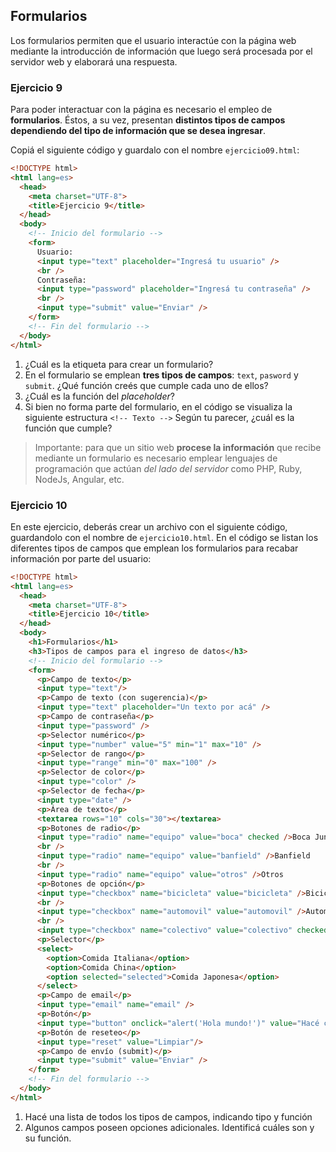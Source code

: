 ## Formularios
Los formularios permiten que el usuario interactúe con la página web mediante la introducción de información que luego será procesada por el servidor web y elaborará una respuesta.  

### Ejercicio 9

Para poder interactuar con la página es necesario el empleo de **formularios**. Éstos, a su vez, presentan **distintos tipos de campos dependiendo del tipo de información que se desea ingresar**. 

Copiá el siguiente código y guardalo con el nombre `ejercicio09.html`:

```html linenums="1" hl_lines="9 10 11 12 13 14 15 16 17"
<!DOCTYPE html>
<html lang=es>
  <head>
    <meta charset="UTF-8">
    <title>Ejercicio 9</title>
  </head>
  <body>
    <!-- Inicio del formulario -->
    <form>
      Usuario:
      <input type="text" placeholder="Ingresá tu usuario" />
      <br />
      Contraseña: 
      <input type="password" placeholder="Ingresá tu contraseña" />
      <br />
      <input type="submit" value="Enviar" />
    </form>
    <!-- Fin del formulario -->
  </body>
</html>
```
1. ¿Cuál es la etiqueta para crear un formulario?
2. En el formulario se emplean **tres tipos de campos**: `text`, `pasword` y `submit`. ¿Qué función creés que cumple cada uno de ellos?
3. ¿Cuál es la función del _placeholder_?
4. Si bien no forma parte del formulario, en el código se visualiza la siguiente estructura `<!-- Texto -->` Según tu parecer, ¿cuál es la función que cumple?

> Importante: para que un sitio web **procese la información** que recibe mediante un formulario es necesario emplear lenguajes de programación que actúan _del lado del servidor_ como PHP, Ruby, NodeJs, Angular, etc. 

### Ejercicio 10

En este ejercicio, deberás crear un archivo con el siguiente código, guardandolo con el nombre de `ejercicio10.html`. En el código se listan los diferentes tipos de campos que emplean los formularios para recabar información por parte del usuario: 


```html linenums="1"
<!DOCTYPE html>
<html lang=es>
  <head>
    <meta charset="UTF-8">
    <title>Ejercicio 10</title>
  </head>
  <body>
    <h1>Formularios</h1>
    <h3>Tipos de campos para el ingreso de datos</h3>
    <!-- Inicio del formulario -->
    <form>
      <p>Campo de texto</p>
      <input type="text"/>
      <p>Campo de texto (con sugerencia)</p>
      <input type="text" placeholder="Un texto por acá" />
      <p>Campo de contraseña</p>
      <input type="password" />
      <p>Selector numérico</p>
      <input type="number" value="5" min="1" max="10" />
      <p>Selector de rango</p>
      <input type="range" min="0" max="100" />
      <p>Selector de color</p>
      <input type="color" />
      <p>Selector de fecha</p>
      <input type="date" />
      <p>Área de texto</p>
      <textarea rows="10" cols="30"></textarea>
      <p>Botones de radio</p>
      <input type="radio" name="equipo" value="boca" checked />Boca Juniors
      <br />
      <input type="radio" name="equipo" value="banfield" />Banfield
      <br />
      <input type="radio" name="equipo" value="otros" />Otros
      <p>Botones de opción</p>
      <input type="checkbox" name="bicicleta" value="bicicleta" />Bicicleta
      <br />
      <input type="checkbox" name="automovil" value="automovil" />Automóvil
      <br />
      <input type="checkbox" name="colectivo" value="colectivo" checked />Colectivo
      <p>Selector</p>
      <select>
        <option>Comida Italiana</option>
        <option>Comida China</option>
        <option selected="selected">Comida Japonesa</option>
      </select>
      <p>Campo de email</p>
      <input type="email" name="email" />
      <p>Botón</p>
      <input type="button" onclick="alert('Hola mundo!')" value="Hacé clic" />
      <p>Botón de reseteo</p>
      <input type="reset" value="Limpiar"/>
      <p>Campo de envío (submit)</p>
      <input type="submit" value="Enviar" />
    </form>
    <!-- Fin del formulario -->
  </body>
</html>
```

1. Hacé una lista de todos los tipos de campos, indicando tipo y función
2. Algunos campos poseen opciones adicionales. Identificá cuáles son y su función. 